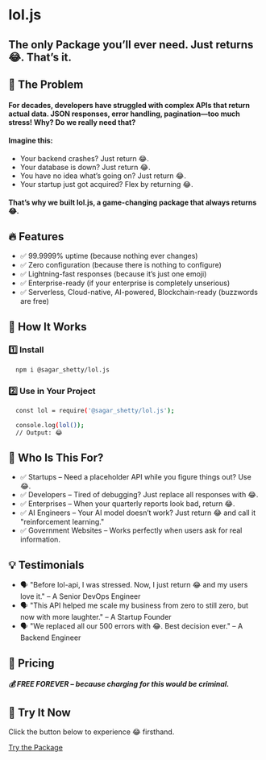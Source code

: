 # lol.js

## The only Package you’ll ever need. Just returns 😂. That’s it.

## 🚀 The Problem

#### For decades, developers have struggled with complex APIs that return actual data. JSON responses, error handling, pagination—too much stress! Why? Do we really need that?

#### Imagine this:

-   Your backend crashes? Just return 😂.
-   Your database is down? Just return 😂.
-   You have no idea what’s going on? Just return 😂.
-   Your startup just got acquired? Flex by returning 😂.

#### That’s why we built lol.js, a game-changing package that always returns 😂.

## 🔥 Features

-   ✅ 99.9999% uptime (because nothing ever changes)
-   ✅ Zero configuration (because there is nothing to configure)
-   ✅ Lightning-fast responses (because it’s just one emoji)
-   ✅ Enterprise-ready (if your enterprise is completely unserious)
-   ✅ Serverless, Cloud-native, AI-powered, Blockchain-ready (buzzwords are free)

## 📌 How It Works

### 1️⃣ Install

```bash
  npm i @sagar_shetty/lol.js
```

### 2️⃣ Use in Your Project

```bash
  const lol = require('@sagar_shetty/lol.js');

  console.log(lol());
  // Output: 😂
```

## 🙌 Who Is This For?

-   ✅ Startups – Need a placeholder API while you figure things out? Use 😂.
-   ✅ Developers – Tired of debugging? Just replace all responses with 😂.
-   ✅ Enterprises – When your quarterly reports look bad, return 😂.
-   ✅ AI Engineers – Your AI model doesn’t work? Just return 😂 and call it "reinforcement learning."
-   ✅ Government Websites – Works perfectly when users ask for real information.

## 💡 Testimonials

-   🗣️ "Before lol-api, I was stressed. Now, I just return 😂 and my users love it." – A Senior DevOps Engineer
-   🗣️ "This API helped me scale my business from zero to still zero, but now with more laughter." – A Startup Founder
-   🗣️ "We replaced all our 500 errors with 😂. Best decision ever." – A Backend Engineer

## 🤝 Pricing

##### 💰 FREE FOREVER – because charging for this would be criminal.

## 🚀 Try It Now

Click the button below to experience 😂 firsthand.

[Try the Package](https://sagar-shetty21.github.io/lol-js-page/)
